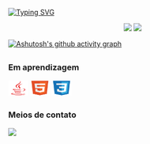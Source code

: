 [![Typing SVG](https://readme-typing-svg.herokuapp.com/?color=b2f2f7&size=35&center=true&vCenter=true&width=1000&lines=Olá,seja+bem+vindo+ao+meu+repositório+:%29)](https://git.io/typing-svg)

<div align="center">  
  <img height="42%" src="https://github-readme-stats.vercel.app/api?username=Vini1660&show_icons=true&theme=radical&include_all_commits=true&count_private=true"/>
  <img height="180em" src="https://github-readme-stats.vercel.app/api/top-langs/?username=Vini1660&layout=compact&langs_count=7&theme=radical"/>
</div>

[![Ashutosh's github activity graph](https://activity-graph.herokuapp.com/graph?username=Vini1660&bg_color=0d1117&color=ff4791&line=ffde4d&point=acfbf3&area=true&hide_border=true)](https://github.com/ashutosh00710/github-readme-activity-graph)
 
##

### Em aprendizagem
 <div>
  <img align="center" alt="Vini-Js" height="30" width="40" src="https://raw.githubusercontent.com/devicons/devicon/master/icons/java/java-plain.svg">
  <img align="center" alt="Vini-HTML" height="30" width="40" src="https://raw.githubusercontent.com/devicons/devicon/master/icons/html5/html5-original.svg">
  <img align="center" alt="Vini-CSS" height="30" width="40" src="https://raw.githubusercontent.com/devicons/devicon/master/icons/css3/css3-original.svg">
</div>

##

### Meios de contato

<p><a href = "mailto:viniciusrocha373@gmail.com"><img src="https://img.shields.io/badge/-Gmail-%23333?style=for-the-badge&logo=gmail&logoColor=white" target="_blank"></a> </p>

##


